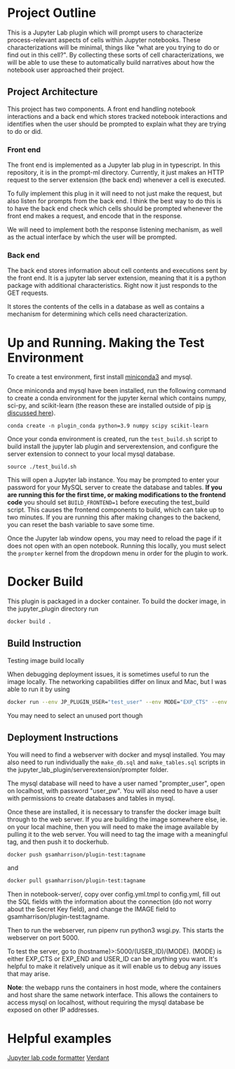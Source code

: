 # Project Outline

This is a Jupyter Lab plugin which will prompt users to characterize process-relevant aspects of cells within Jupyter notebooks. 
These characterizations will be minimal, things like "what are you trying to do or find out in this cell?". 
By collecting these sorts of cell characterizations, we will be able to use these to automatically build narratives about how the notebook user approached their project. 

## Project Architecture

This project has two components. 
A front end handling notebook interactions and a back end which stores tracked notebook interactions and identifies when the user should be prompted to explain what they are trying to do or did. 

### Front end

The front end is implemented as a Jupyter lab plug in in typescript.
In this repository, it is in the prompt-ml directory. 
Currently, it just makes an HTTP request to the server extension (the back end) whenever a cell is executed.

To fully implement this plug in it will need to not just make the request, but also listen for prompts from the back end.
I think the best way to do this is to have the back end check which cells should be prompted whenever the front end makes a request, and encode that in the response.

We will need to implement both the response listening mechanism, as well as the actual interface by which the user will be prompted.

### Back end

The back end stores information about cell contents and executions sent by the front end.
It is a jupyter lab server extension, meaning that it is a python package with additional characteristics.
Right now it just responds to the GET requests. 

It stores the contents of the cells in a database as well as contains a mechanism for determining which cells need characterization.

# Up and Running. Making the Test Environment

To create a test environment, first install [miniconda3](https://docs.conda.io/projects/conda/en/latest/user-guide/install/macos.html) and mysql. 

Once miniconda and mysql have been installed, run the following command to create a conda environment for the jupyter kernal which contains numpy, sci-py, and scikit-learn (the reason these are installed outside of pip [is discussed here](https://github.com/scikit-learn/scikit-learn/issues/18852)).

	conda create -n plugin_conda python=3.9 numpy scipy scikit-learn
	
Once your conda environment is created, run the `test_build.sh` script to build install the jupyter lab plugin and serverextension, and configure the server extension to connect to your local mysql database. 

	source ./test_build.sh

This will open a Jupyter lab instance. You may be prompted to enter your password for your MySQL server to create the database and tables.
**If you are running this for the first time, or making modifications to the frontend code** you should set ```BUILD_FRONTEND=1``` before executing the test_build script.
This causes the frontend components to build, which can take up to two minutes. 
If you are running this after making changes to the backend, you can reset the bash variable to save some time.

Once the Jupyter lab window opens, you may need to reload the page if it does not open with an open notebook.
Running this locally, you must select the ```prompter``` kernel from the dropdown menu in order for the plugin to work. 

# Docker Build

This plugin is packaged in a docker container. 
To build the docker image, in the jupyter_plugin directory run 

```bash
docker build .
```

## Build Instruction

Testing image build locally

When debugging deployment issues, it is sometimes useful to run the image locally.
The networking capabilities differ on linux and Mac, but I was able to run it by
using

```bash
docker run --env JP_PLUGIN_USER="test_user" --env MODE="EXP_CTS" --env DOCKER_HOST_IP="127.0.0.1" --env TOKEN="test_user" --env PLUGIN_PORT=8889 -p 8889:8889 -it {IMAGE_NAME} bash ./run_image.sh 
```

You may need to select an unused port though

## Deployment Instructions

You will need to find a webserver with docker and mysql installed. You may also need to run individually the ```make_db.sql``` and ```make_tables.sql``` scripts in the jupyter_lab_plugin/serverextension/prompter folder.

The mysql database will need to have a user named "prompter_user", open on localhost, with password "user_pw". You will also need to have a user with permissions to create databases and tables in mysql. 

Once these are installed, it is necessary to transfer the docker image built through to the web server.  If you are building the image somewhere else, ie. on your local machine, then you will need to make the image available by pulling it to the web server. You will need to tag the image with a meaningful tag, and then push it to dockerhub. 

```bash
docker push gsamharrison/plugin-test:tagname
```

and 

```bash
docker pull gsamharrison/plugin-test:tagname
```

Then in notebook-server/, copy over config.yml.tmpl to config.yml, fill out the SQL fields with the information about the connection (do not worry about the Secret Key field), and change the IMAGE field to gsamharrison/plugin-test:tagname. 

Then to run the webserver, run pipenv run python3 wsgi.py. This starts the webserver on port 5000.

To test the server, go to (hostname)>:5000/(USER_ID)/(MODE). (MODE) is either EXP_CTS or EXP_END and USER_ID can be anything you want. It's helpful to make it relatively unique as it will enable us to debug any issues that may arise. 
	
**Note**: the webapp runs the containers in host mode, where the containers and host share the same network interface. This allows the containers to access mysql on localhost, without requiring the mysql database be exposed on other IP addresses. 

# Helpful examples

[Jupyter lab code formatter](https://github.com/ryantam626/jupyterlab_code_formatter)
[Verdant](https://github.com/mkery/Verdant/blob/master/src/lilgit/jupyter-hooks/notebook-listen.ts)
